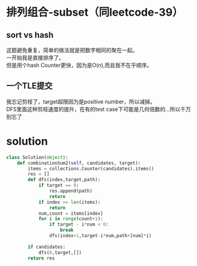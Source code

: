 # 排列组合-subset（同leetcode-39）
## sort vs hash
这题避免重复，简单的做法就是把数字相同的聚在一起。  
一开始我是直接排序了。  
但是用个hash Counter更快，因为是O(n),而且我不在乎顺序。
## 一个TLE提交
我忘记剪枝了，target超限因为是positive number，所以减掉。  
DFS里面这种剪枝速度的提升，在有的test case下可能是几何倍数的...所以千万别忘了
# solution
```py
class Solution(object):
    def combinationSum2(self, candidates, target):
        items = collections.Counter(candidates).items()
        res = []
        def dfs(index,target,path):
            if target == 0:
                res.append(path)
                return
            if index >= len(items):
                return        
            num,count = items[index]
            for i in range(count+1):
                if target - i*num < 0:
                    break
                dfs(index+1,target-i*num,path+[num]*i)
            
        if candidates:
            dfs(0,target,[])
        return res
```